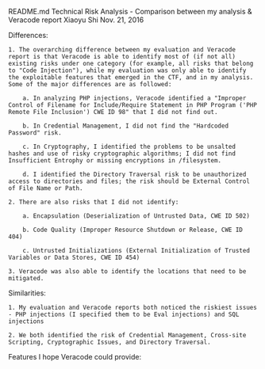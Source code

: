 README.md
Technical Risk Analysis - Comparison between my analysis & Veracode report
Xiaoyu Shi
Nov. 21, 2016


Differences:

	1. The overarching difference between my evaluation and Veracode report is that Veracode is able to identify most of (if not all) existing risks under one category (for example, all risks that belong to "Code Injection"), while my evaluation was only able to identify the exploitable features that emerged in the CTF, and in my analysis. Some of the major differences are as followed:

		a. In analyzing PHP injections, Veracode identified a "Improper Control of Filename for Include/Require Statement in PHP Program ('PHP Remote File Inclusion') CWE ID 98" that I did not find out. 

		b. In Credential Management, I did not find the "Hardcoded Password" risk.

		c. In Cryptography, I identified the problems to be unsalted hashes and use of risky cryptographic algorithms; I did not find Insufficient Entrophy or missing encryptions in /filesystem.

		d. I identified the Directory Traversal risk to be unauthorized access to directories and files; the risk should be External Control of File Name or Path.

	2. There are also risks that I did not identify:

		a. Encapsulation (Deserialization of Untrusted Data, CWE ID 502)

		b. Code Quality (Improper Resource Shutdown or Release, CWE ID 404)

		c. Untrusted Initializations (External Initialization of Trusted Variables or Data Stores, CWE ID 454)

	3. Veracode was also able to identify the locations that need to be mitigated.


Similarities:

	1. My evaluation and Veracode reports both noticed the riskiest issues - PHP injections (I specified them to be Eval injections) and SQL injections

	2. We both identified the risk of Credential Management, Cross-site Scripting, Cryptographic Issues, and Directory Traversal.


Features I hope Veracode could provide:


